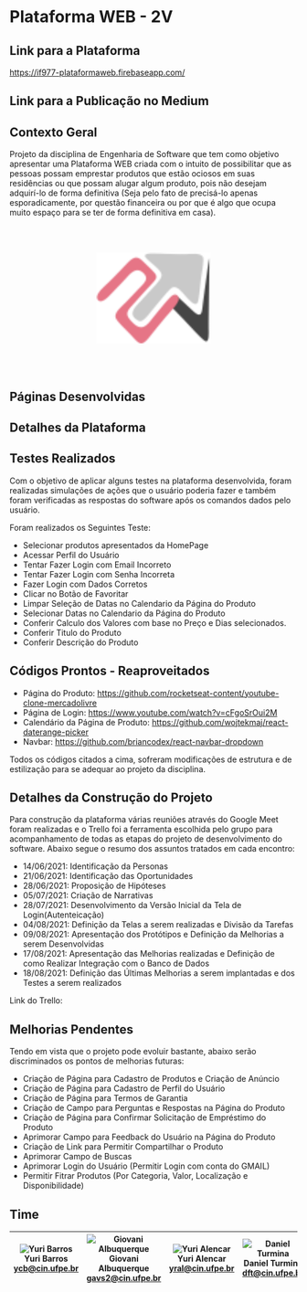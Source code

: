 # Plataforma WEB - 2V

## Link para a Plataforma
https://if977-plataformaweb.firebaseapp.com/


## Link para a Publicação no Medium



## Contexto Geral
 Projeto da disciplina de Engenharia de Software que tem como objetivo apresentar uma Plataforma WEB criada com o intuito de possibilitar que as pessoas possam emprestar produtos que estão ociosos em suas residências ou que possam alugar algum produto, pois não desejam adquirí-lo de forma definitiva (Seja pelo fato de precisá-lo apenas esporadicamente, por questão financeira ou por que é algo que ocupa muito espaço para se ter de forma definitiva em casa).


<br></br>
<p align="center">
  <img src="src\Views\EndPag\imgs\ico_logo.png" width="200">
</p>
<br></br>


## Páginas Desenvolvidas


## Detalhes da Plataforma


## Testes Realizados
Com o objetivo de aplicar alguns testes na plataforma desenvolvida, foram realizadas simulações de ações que o usuário poderia fazer e também foram verificadas as respostas do software após os comandos dados pelo usuário.

Foram realizados os Seguintes Teste:

- Selecionar produtos apresentados da HomePage
- Acessar Perfil do Usuário
- Tentar Fazer Login com Email Incorreto
- Tentar Fazer Login com Senha Incorreta
- Fazer Login com Dados Corretos
- Clicar no Botão de Favoritar
- Limpar Seleção de Datas no Calendario da Página do Produto
- Selecionar Datas no Calendario da Página do Produto
- Conferir Calculo dos Valores com base no Preço e Dias selecionados.
- Conferir Titulo do Produto
- Conferir Descrição do Produto

## Códigos Prontos - Reaproveitados

- Página do Produto: https://github.com/rocketseat-content/youtube-clone-mercadolivre
- Página de Login: https://www.youtube.com/watch?v=cFgoSrOui2M
- Calendário da Página de Produto: https://github.com/wojtekmaj/react-daterange-picker
- Navbar: https://github.com/briancodex/react-navbar-dropdown

Todos os códigos citados a cima, sofreram modificações de estrutura e de estilização para se adequar ao projeto da disciplina.


## Detalhes da Construção do Projeto
Para construção da plataforma várias reuniões através do Google Meet foram realizadas e o Trello foi a ferramenta escolhida pelo grupo para acompanhamento de todas as etapas do projeto de desenvolvimento do software. Abaixo segue o resumo dos assuntos tratados em cada encontro:


- 14/06/2021: Identificação da Personas
- 21/06/2021: Identificação das Oportunidades
- 28/06/2021: Proposição de Hipóteses
- 05/07/2021: Criação de Narrativas
- 28/07/2021: Desenvolvimento da Versão Inicial da Tela de Login(Autenteicação)
- 04/08/2021: Definição da Telas a serem realizadas e Divisão da Tarefas
- 09/08/2021: Apresentação dos Protótipos e Definição da Melhorias a serem Desenvolvidas
- 17/08/2021: Apresentação das Melhorias realizadas e Definição de como Realizar Integração com o Banco de Dados
- 18/08/2021: Definição das Últimas Melhorias a serem implantadas e dos Testes a serem realizados


Link do Trello: 


## Melhorias Pendentes
Tendo em vista que o projeto pode evoluir bastante, abaixo serão discriminados os pontos de melhorias futuras:

- Criação de Página para Cadastro de Produtos e Criação de Anúncio
- Criação de Página para Cadastro de Perfil do Usuário
- Criação de Página para Termos de Garantia
- Criação de Campo para Perguntas e Respostas na Página do Produto
- Criação de Página para Confirmar Solicitação de Empréstimo do Produto
- Aprimorar Campo para Feedback do Usuário na Página do Produto
- Criação de Link para Permitir Compartilhar o Produto
- Aprimorar Campo de Buscas
- Aprimorar Login do Usuário (Permitir Login com conta do GMAIL)
- Permitir Fitrar Produtos (Por Categoria, Valor, Localização e Disponibilidade)


## Time

| <img src="https://avatars.githubusercontent.com/u/50000444?v=4" width="100px;" alt="Yuri Barros"/><br>Yuri Barros<br><ycb@cin.ufpe.br>|<img src="https://avatars.githubusercontent.com/u/51493065?v=4" width="100px;" alt="Giovani Albuquerque"/> <br>Giovani Albuquerque<br><gavs2@cin.ufpe.br>|<img src="https://avatars.githubusercontent.com/u/54999186?v=4" width="100px;" alt="Yuri Alencar"/> <br>Yuri Alencar<br><yral@cin.ufpe.br>|<img src="https://avatars.githubusercontent.com/u/54449053?v=4" width="100px;" alt="Daniel Turmina"/> <br>Daniel Turmina<br><dft@cin.ufpe.br> |<img src="https://avatars.githubusercontent.com/u/23541859?v=4" width="100px;" alt="Victor Barros"/> <br>Victor Barros<br><vbmn@cin.ufpe.br>|
|-|-|-|-|-|
